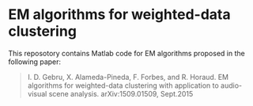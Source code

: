 # EM algorithms for weighted-data clustering

This reposotory contains Matlab code for EM algorithms proposed in the following paper:
> I. D. Gebru, X. Alameda-Pineda, F. Forbes, and R. Horaud.
> EM algorithms for weighted-data clustering with application to audio-visual scene analysis. 
> arXiv:1509.01509, Sept.2015
